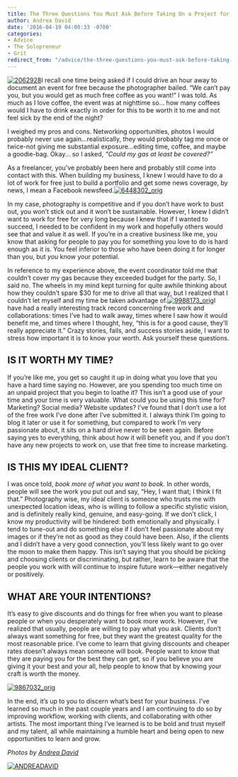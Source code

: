 ```yaml
---
title: The Three Questions You Must Ask Before Taking On a Project for Free
author: Andrea David
date: '2016-04-19 04:00:33 -0700'
categories:
- Advice
- The Solopreneur
- Grit
redirect_from: "/advice/the-three-questions-you-must-ask-before-taking-on-a-project-for-free/"
---
```


[![2062928](https://yellow-blog-images.imgix.net/2016/04/2062928.jpg)](https://yellow-blog-images.imgix.net/2016/04/2062928.jpg)I recall one time being asked if I could drive an hour away to document an event for free because the photographer bailed. “We can’t pay you, but you would get as much free coffee as you want!” I was told. As much as I love coffee, the event was at nighttime so... how many coffees would I have to drink exactly in order for this to be worth it to me and not feel sick by the end of the night?

I weighed my pros and cons. Networking opportunities, photos I would probably never use again…realistically, they would probably tag me once or twice-not giving me substantial exposure…editing time, coffee, and maybe a goodie-bag. Okay... so I asked, _“Could my gas at least be covered?”_

As a freelancer, you’ve probably been here and probably still come into contact with this. When building my business, I knew I would have to do a lot of work for free just to build a portfolio and get some news coverage, by news, I mean a Facebook newsfeed.[![6448302_orig](https://yellow-blog-images.imgix.net/2016/04/6448302_orig.jpg)](https://yellow-blog-images.imgix.net/2016/04/6448302_orig.jpg)

In my case, photography is competitive and if you don’t have work to bust out, you won’t stick out and it won’t be sustainable. However, I knew I didn’t want to work for free for very long because I knew that if I wanted to succeed, I needed to be confident in my work and hopefully others would see that and value it as well. If you’re in a creative business like me, you know that asking for people to pay you for something you love to do is hard enough as it is. You feel inferior to those who have been doing it for longer than you, but _you_ know your potential.

In reference to my experience above, the event coordinator told me that couldn’t cover my gas because they exceeded budget for the party. So, I said no. The wheels in my mind kept turning for quite awhile thinking about how they couldn’t spare $30 for me to drive all that way, but I realized that I couldn’t let myself and my time be taken advantage of.[![9988173_orig](https://yellow-blog-images.imgix.net/2016/04/9988173_orig.jpg)](https://yellow-blog-images.imgix.net/2016/04/9988173_orig.jpg)I have had a really interesting track record concerning free work and collaborations: times I’ve had to walk away, times where I saw how it would benefit me, and times where I thought, hey, “this is for a good cause, they’ll really appreciate it.” Crazy stories, fails, and success stories aside, I want to stress how important it is to know your worth. Ask yourself these questions.

## IS IT WORTH MY TIME?

If you’re like me, you get so caught it up in doing what you love that you have a hard time saying no. However, are you spending too much time on an unpaid project that you begin to loathe it? This isn’t a good use of your time and your time is very valuable. What could you be using this time for? Marketing? Social media? Website updates? I’ve found that I don’t use a lot of the free work I’ve done after I’ve submitted it. I always think I’m going to blog it later or use it for something, but compared to work I’m very passionate about, it sits on a hard drive never to be seen again. Before saying yes to everything, think about how it will benefit you, and if you don’t have any new projects to work on, use that free time to increase marketing.

## IS THIS MY IDEAL CLIENT?

I was once told, _book more of what you want to book._ In other words, people will see the work you put out and say, “Hey, I want that; I think I fit that.” Photography wise, my ideal client is someone who trusts me with unexpected location ideas, who is willing to follow a specific stylistic vision, and is definitely really kind, genuine, and easy-going. If we don’t click, I know my productivity will be hindered: both emotionally and physically. I tend to tune-out and do something else if I don’t feel passionate about my images or if they’re not as good as they could have been. Also, if the clients and I didn’t have a very good connection, you’ll less likely want to go over the moon to make them happy. This isn’t saying that you should be picking and choosing clients or discriminating, but rather, learn to be aware that the people you work with will continue to inspire future work—either negatively or positively.

## WHAT ARE YOUR INTENTIONS?

It’s easy to give discounts and do things for free when you want to please people or when you desperately want to book more work. However, I’ve realized that usually, people are willing to pay what you ask. Clients don’t always want something for free, but they want the greatest quality for the most reasonable price. I’ve come to learn that giving discounts and cheaper rates doesn’t always mean someone will book. People want to know that they are paying you for the best they can get, so if you believe you are giving it your best and your all, help people to know that by knowing your craft is worth the money.

[![9867032_orig](https://yellow-blog-images.imgix.net/2016/04/9867032_orig.jpg)](https://yellow-blog-images.imgix.net/2016/04/9867032_orig.jpg)

In the end, it’s up to you to discern what’s best for your business. I’ve learned so much in the past couple years and I am continuing to do so by improving workflow, working with clients, and collaborating with other artists. The most important thing I’ve learned is to be bold and trust myself and my talent, all while maintaining a humble heart and being open to new opportunities to learn and grow.

_Photos by [Andrea David](http://andreadavidoc.com/2/category/lifestyle/1.html)_

[![ANDREADAVID](https://yellow-blog-images.imgix.net/2016/04/ANDREADAVID.jpg)](http://andreadavidoc.com/index.html)
